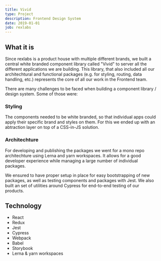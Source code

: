 ```yaml
---
title: Vivid
type: Project
description: Frontend Design System
date: 2019-01-01
job: rexlabs
---
```


## What it is

Since rexlabs is a product house with multiple different brands, we built a central white branded component library called "Vivid" to server all the different applications we are building. This library, that also included all our architechtural and functional packages (e.g. for styling, routing, data handling, etc.) represents the core of all our work in the Frontend team.

There are many challenges to be faced when building a component library / design system. Some of those were:

### Styling

The components needed to be white branded, so that individual apps could apply their specific brand and styles on them. For this we ended up with an abtraction layer on top of a CSS-in-JS solution.

### Architechture

For developing and publishing the packages we went for a mono repo architechture using Lerna and yarn workspaces. It allows for a good developer experience while managing a large number of individual packages.

We ensured to have proper setup in place for easy bootstrapping of new packages, as well as testing components and packages with Jest. We also built an set of utilities around Cypress for end-to-end testing of our products.

## Technology

- React
- Redux
- Jest
- Cypress
- Webpack
- Babel
- Storybook
- Lerna & yarn workspaces
